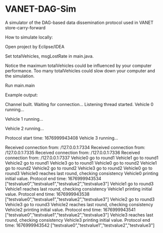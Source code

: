 # VANET-DAG-Sim
A simulator of the DAG-based data dissemination protocol used in VANET store-carry-forward

How to simulate locally:

Open project by Eclipse/IDEA

Set totalVehicles, msgLostRate in main.java.

Notice the maximum totalVehicles could be influenced by your computer performance. Too many totalVehicles could slow down your computer and the simulation.

Run main.main

Example output:

Channel built. Waiting for connection...
Listening thread started.
Vehicle 0 running...

Vehicle 1 running...

Vehicle 2 running...

Protocol start time: 1676999943408
Vehicle 3 running...

Received connection from: /127.0.0.1:7334
Received connection from: /127.0.0.1:7335
Received connection from: /127.0.0.1:7336
Received connection from: /127.0.0.1:7337
Vehicle0 go to round1
Vehicle1 go to round1
Vehicle2 go to round1
Vehicle3 go to round1
Vehicle0 go to round2
Vehicle1 go to round2
Vehicle2 go to round2
Vehicle3 go to round2
Vehicle0 go to round3
Vehicle0 reaches last round, checking consistency
Vehicle0 printing initial value. Protocol end time: 1676999943534
["testvalue0","testvalue1","testvalue2","testvalue3"]
Vehicle1 go to round3
Vehicle1 reaches last round, checking consistency
Vehicle1 printing initial value. Protocol end time: 1676999943538
["testvalue0","testvalue1","testvalue2","testvalue3"]
Vehicle2 go to round3
Vehicle3 go to round3
Vehicle2 reaches last round, checking consistency
Vehicle2 printing initial value. Protocol end time: 1676999943541
["testvalue0","testvalue1","testvalue2","testvalue3"]
Vehicle3 reaches last round, checking consistency
Vehicle3 printing initial value. Protocol end time: 1676999943542
["testvalue0","testvalue1","testvalue2","testvalue3"]
